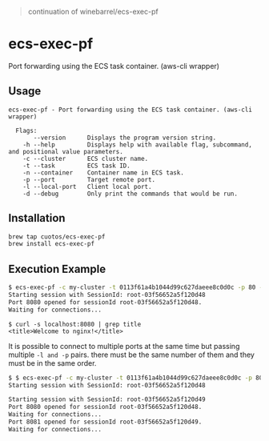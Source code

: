 > continuation of winebarrel/ecs-exec-pf

# ecs-exec-pf

Port forwarding using the ECS task container. (aws-cli wrapper)

## Usage

```
ecs-exec-pf - Port forwarding using the ECS task container. (aws-cli wrapper)

  Flags:
       --version      Displays the program version string.
    -h --help         Displays help with available flag, subcommand, and positional value parameters.
    -c --cluster      ECS cluster name.
    -t --task         ECS task ID.
    -n --container    Container name in ECS task.
    -p --port         Target remote port.
    -l --local-port   Client local port.
    -d --debug        Only print the commands that would be run.
```

## Installation

```sh
brew tap cuotos/ecs-exec-pf
brew install ecs-exec-pf
```

## Execution Example

```sh
$ ecs-exec-pf -c my-cluster -t 0113f61a4b1044d99c627daeee8c0d0c -p 80 -l 8080
Starting session with SessionId: root-03f56652a5f120d48
Port 8080 opened for sessionId root-03f56652a5f120d48.
Waiting for connections...
```

```
$ curl -s localhost:8080 | grep title
<title>Welcome to nginx!</title>
```

It is possible to connect to multiple ports at the same time but passing multiple `-l and -p` pairs. there must be the same number of them and they must be in the same order.

```sh
$ $ ecs-exec-pf -c my-cluster -t 0113f61a4b1044d99c627daeee8c0d0c -p 80 -l 8080 -p 81 -l 8081
Starting session with SessionId: root-03f56652a5f120d48

Starting session with SessionId: root-03f56652a5f120d49
Port 8080 opened for sessionId root-03f56652a5f120d48.
Waiting for connections...
Port 8081 opened for sessionId root-03f56652a5f120d49.
Waiting for connections...
```
